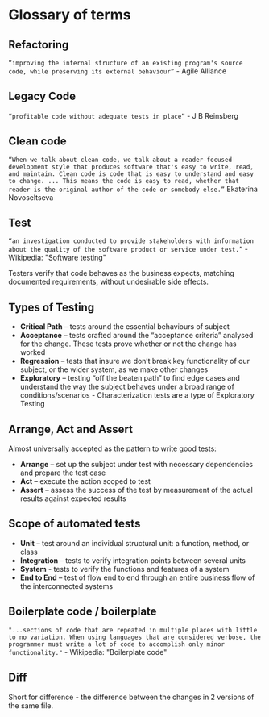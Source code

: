 # Glossary of terms

## Refactoring

`“improving the internal structure of an existing program's source code, while preserving its external behaviour”` - Agile Alliance

## Legacy Code

`“profitable code without adequate tests in place”` - J B Reinsberg

## Clean code

`“When we talk about clean code, we talk about a reader-focused development style that produces software that's easy to write, read, and maintain. Clean code is code that is easy to understand and easy to change. ... This means the code is easy to read, whether that reader is the original author of the code or somebody else.”` Ekaterina Novoseltseva

## Test

`“an investigation conducted to provide stakeholders with information about the quality of the software product or service under test.”` - Wikipedia: "Software testing"

Testers verify that code behaves as the business expects, matching documented requirements, without undesirable side effects.

## Types of Testing

- **Critical Path** – tests around the essential behaviours of subject
- **Acceptance** – tests crafted around the “acceptance criteria” analysed for the change. These tests prove whether or not the change has worked
- **Regression** – tests that insure we don’t break key functionality of our subject, or the wider system, as we make other changes
- **Exploratory** – testing “off the beaten path” to find edge cases and understand the way the subject behaves under a broad range of conditions/scenarios - Characterization tests are a type of Exploratory Testing

## Arrange, Act and Assert

Almost universally accepted as the pattern to write good tests:

- **Arrange** – set up the subject under test with necessary dependencies and prepare the test case
- **Act** – execute the action scoped to test
- **Assert** – assess the success of the test by measurement of the actual results against expected results

## Scope of automated tests

- **Unit** – test around an individual structural unit: a function, method, or class
- **Integration** – tests to verify integration points between several units
- **System** - tests to verify the functions and features of a system
- **End to End** – test of flow end to end through an entire business flow of the interconnected systems

## Boilerplate code / boilerplate

`"...sections of code that are repeated in multiple places with little to no variation. When using languages that are considered verbose, the programmer must write a lot of code to accomplish only minor functionality."` - Wikipedia: "Boilerplate code"

## Diff

Short for difference - the difference between the changes in 2 versions of the same file.

